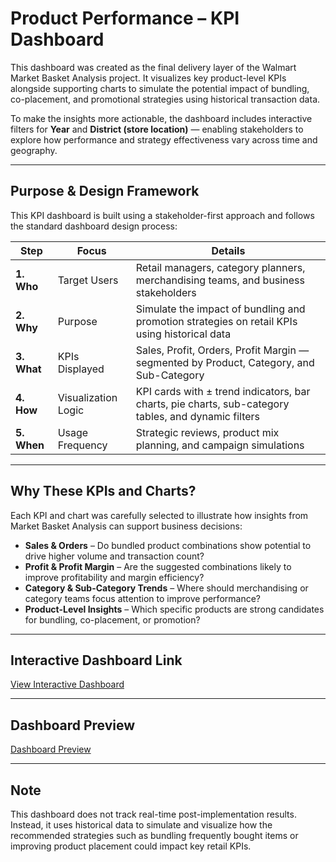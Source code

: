 # Product Performance – KPI Dashboard

This dashboard was created as the final delivery layer of the Walmart Market Basket Analysis project.
It visualizes key product-level KPIs alongside supporting charts to simulate the potential impact of bundling, co-placement, and promotional strategies using historical transaction data.

To make the insights more actionable, the dashboard includes interactive filters for **Year** and **District (store location)** — enabling stakeholders to explore how performance and strategy effectiveness vary across time and geography.

---

## Purpose & Design Framework

This KPI dashboard is built using a stakeholder-first approach and follows the standard dashboard design process:

| Step | Focus | Details |
|------|-------|---------|
| **1. Who** | Target Users | Retail managers, category planners, merchandising teams, and business stakeholders |
| **2. Why** | Purpose | Simulate the impact of bundling and promotion strategies on retail KPIs using historical data |
| **3. What** | KPIs Displayed | Sales, Profit, Orders, Profit Margin — segmented by Product, Category, and Sub-Category |
| **4. How** | Visualization Logic | KPI cards with ± trend indicators, bar charts, pie charts, sub-category tables, and dynamic filters |
| **5. When** | Usage Frequency | Strategic reviews, product mix planning, and campaign simulations |

---

## Why These KPIs and Charts?

Each KPI and chart was carefully selected to illustrate how insights from Market Basket Analysis can support business decisions:

- **Sales & Orders** – Do bundled product combinations show potential to drive higher volume and transaction count?  
- **Profit & Profit Margin** – Are the suggested combinations likely to improve profitability and margin efficiency?  
- **Category & Sub-Category Trends** – Where should merchandising or category teams focus attention to improve performance?  
- **Product-Level Insights** – Which specific products are strong candidates for bundling, co-placement, or promotion?

---

## Interactive Dashboard Link

[View Interactive Dashboard](https://public.tableau.com/views/WalmartProductPerformanceDashboard/Dashboard1?:language=en-US&:sid=&:redirect=auth&:display_count=n&:origin=viz_share_link)

---

## Dashboard Preview

[Dashboard Preview](walmart-market-basket-analysis/dashboard/dashboard_screenshot.png)

---

## Note

This dashboard does not track real-time post-implementation results.  
Instead, it uses historical data to simulate and visualize how the recommended strategies such as bundling frequently bought items or improving product placement could impact key retail KPIs.
